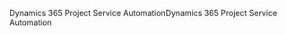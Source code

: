 <span data-ttu-id="dadfa-101">Dynamics 365 Project Service Automation</span><span class="sxs-lookup"><span data-stu-id="dadfa-101">Dynamics 365 Project Service Automation</span></span>
